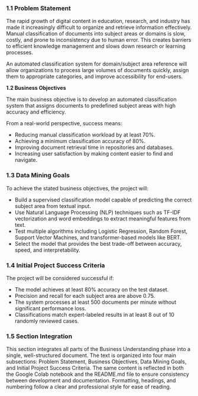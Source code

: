 ### 1.1 Problem Statement

The rapid growth of digital content in education, research, and industry has made it increasingly difficult to organize and retrieve information effectively. Manual classification of documents into subject areas or domains is slow, costly, and prone to inconsistency due to human error. This creates barriers to efficient knowledge management and slows down research or learning processes. 

An automated classification system for domain/subject area reference will allow organizations to process large volumes of documents quickly, assign them to appropriate categories, and improve accessibility for end-users.

**1.2 Business Objectives**

The main business objective is to develop an automated classification system that assigns documents to predefined subject areas with high accuracy and efficiency. 

From a real-world perspective, success means:
- Reducing manual classification workload by at least 70%.
- Achieving a minimum classification accuracy of 80%.
- Improving document retrieval time in repositories and databases.
- Increasing user satisfaction by making content easier to find and navigate.


 ### 1.3 Data Mining Goals

To achieve the stated business objectives, the project will:
- Build a supervised classification model capable of predicting the correct subject area from textual input.
- Use Natural Language Processing (NLP) techniques such as TF-IDF vectorization and word embeddings to extract meaningful features from text.
- Test multiple algorithms including Logistic Regression, Random Forest, Support Vector Machines, and transformer-based models like BERT.
- Select the model that provides the best trade-off between accuracy, speed, and interpretability.

### 1.4 Initial Project Success Criteria

The project will be considered successful if:
- The model achieves at least 80% accuracy on the test dataset.
- Precision and recall for each subject area are above 0.75.
- The system processes at least 500 documents per minute without significant performance loss.
- Classifications match expert-labeled results in at least 8 out of 10 randomly reviewed cases.
  
### 1.5 Section Integration

This section integrates all parts of the Business Understanding phase into a single, well-structured document. The text is organized into four main subsections: Problem Statement, Business Objectives, Data Mining Goals, and Initial Project Success Criteria. The same content is reflected in both the Google Colab notebook and the README.md file to ensure consistency between development and documentation. Formatting, headings, and numbering follow a clear and professional style for ease of reading.
